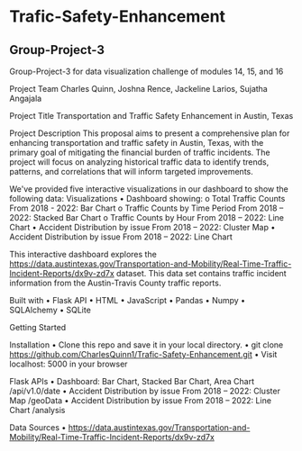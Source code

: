 # Trafic-Safety-Enhancement

<h2>Group-Project-3</h2>
Group-Project-3 for data visualization challenge of modules 14, 15, and 16

Project Team
Charles Quinn, Joshna Rence, Jackeline Larios, Sujatha Angajala

Project Title
Transportation and Traffic Safety Enhancement in Austin, Texas

Project Description
This proposal aims to present a comprehensive plan for enhancing transportation and traffic safety in Austin, Texas, with the primary goal of mitigating the financial burden of traffic incidents. The project will focus on analyzing historical traffic data to identify trends, patterns, and correlations that will inform targeted improvements.

We've provided five interactive visualizations in our dashboard to show the following data:
Visualizations
•	Dashboard showing:
  o	Total Traffic Counts From 2018 - 2022: Bar Chart
  o	Traffic Counts by Time Period From 2018 – 2022: Stacked Bar Chart
  o	Traffic Counts by Hour From 2018 – 2022: Line Chart
•	Accident Distribution by issue From 2018 – 2022: Cluster Map
•	Accident Distribution by issue From 2018 – 2022: Line Chart

This interactive dashboard explores the https://data.austintexas.gov/Transportation-and-Mobility/Real-Time-Traffic-Incident-Reports/dx9v-zd7x dataset. This data set contains traffic incident information from the Austin-Travis County traffic reports.

Built with
•	Flask API
•	HTML
•	JavaScript
•	Pandas
•	Numpy
•	SQLAlchemy
•	SQLite

Getting Started

Installation
•	Clone this repo and save it in your local directory.
•	git clone https://github.com/CharlesQuinn1/Trafic-Safety-Enhancement.git
•	Visit localhost: 5000 in your browser

Flask APIs
•	Dashboard: Bar Chart, Stacked Bar Chart, Area Chart /api/v1.0/date
•	Accident Distribution by issue From 2018 – 2022: Cluster Map /geoData
•	Accident Distribution by issue From 2018 – 2022: Line Chart /analysis

Data Sources
•	https://data.austintexas.gov/Transportation-and-Mobility/Real-Time-Traffic-Incident-Reports/dx9v-zd7x
